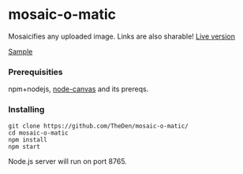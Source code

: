 # mosaic-o-matic

Mosaicifies any uploaded image. Links are also sharable! [Live version](http://162.243.87.171/)

[Sample](http://162.243.87.171/index.html?sample.jpg)

### Prerequisities

npm+nodejs, [node-canvas](https://github.com/Automattic/node-canvas) and its prereqs.

### Installing
```
git clone https://github.com/TheDen/mosaic-o-matic/
cd mosaic-o-matic
npm install
npm start
```

Node.js server will run on port 8765. 
